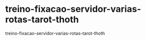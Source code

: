 # treino-fixacao-servidor-varias-rotas-tarot-thoth
treino-fixacao-servidor-varias-rotas-tarot-thoth
